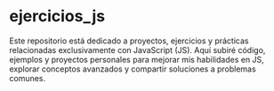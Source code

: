 # ejercicios_js
Este repositorio está dedicado a proyectos, ejercicios y prácticas relacionadas exclusivamente con JavaScript (JS). Aquí subiré código, ejemplos y proyectos personales para mejorar mis habilidades en JS, explorar conceptos avanzados y compartir soluciones a problemas comunes.
